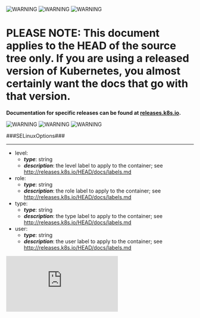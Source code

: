 <!-- BEGIN MUNGE: UNVERSIONED_WARNING -->

<!-- BEGIN STRIP_FOR_RELEASE -->

![WARNING](http://kubernetes.io/img/warning.png)
![WARNING](http://kubernetes.io/img/warning.png)
![WARNING](http://kubernetes.io/img/warning.png)

<h1>PLEASE NOTE: This document applies to the HEAD of the source
tree only. If you are using a released version of Kubernetes, you almost
certainly want the docs that go with that version.</h1>

<strong>Documentation for specific releases can be found at
[releases.k8s.io](http://releases.k8s.io).</strong>

![WARNING](http://kubernetes.io/img/warning.png)
![WARNING](http://kubernetes.io/img/warning.png)
![WARNING](http://kubernetes.io/img/warning.png)

<!-- END STRIP_FOR_RELEASE -->

<!-- END MUNGE: UNVERSIONED_WARNING -->
###SELinuxOptions###

---
* level: 
  * **_type_**: string
  * **_description_**: the level label to apply to the container; see http://releases.k8s.io/HEAD/docs/labels.md
* role: 
  * **_type_**: string
  * **_description_**: the role label to apply to the container; see http://releases.k8s.io/HEAD/docs/labels.md
* type: 
  * **_type_**: string
  * **_description_**: the type label to apply to the container; see http://releases.k8s.io/HEAD/docs/labels.md
* user: 
  * **_type_**: string
  * **_description_**: the user label to apply to the container; see http://releases.k8s.io/HEAD/docs/labels.md


<!-- BEGIN MUNGE: GENERATED_ANALYTICS -->
[![Analytics](https://kubernetes-site.appspot.com/UA-36037335-10/GitHub/docs/api-types/v1/SELinuxOptions.md?pixel)]()
<!-- END MUNGE: GENERATED_ANALYTICS -->
